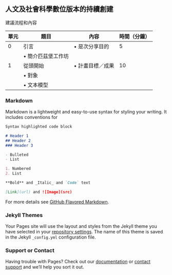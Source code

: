 ## 人文及社會科學數位版本的持續創建

建議流程和內容

單元 | 題目 | 內容 | 時間（分鐘） 
---- | ---- | --- | -----------
 0 | 引言 | •	是次分享目的 | 5 
   |      | •	簡介匹茲堡工作坊 |
 1 | 從頭開始 | •	計畫目標／成果 | 10
 || •	對象 |
 || •	文本模型 |

### Markdown

Markdown is a lightweight and easy-to-use syntax for styling your writing. It includes conventions for

```markdown
Syntax highlighted code block

# Header 1
## Header 2
### Header 3

- Bulleted
- List

1. Numbered
2. List

**Bold** and _Italic_ and `Code` text

[Link](url) and ![Image](src)
```

For more details see [GitHub Flavored Markdown](https://guides.github.com/features/mastering-markdown/).

### Jekyll Themes

Your Pages site will use the layout and styles from the Jekyll theme you have selected in your [repository settings](https://github.com/mysheepb/digital-edition-2017-sharing/settings). The name of this theme is saved in the Jekyll `_config.yml` configuration file.

### Support or Contact

Having trouble with Pages? Check out our [documentation](https://help.github.com/categories/github-pages-basics/) or [contact support](https://github.com/contact) and we’ll help you sort it out.
